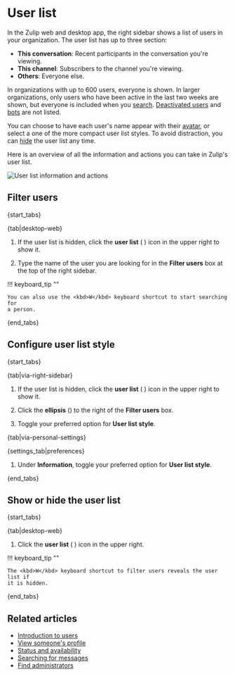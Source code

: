 # User list

In the Zulip web and desktop app, the right sidebar shows a list of users in
your organization. The user list has up to three section:

- **This conversation**: Recent participants in the conversation you're viewing.
- **This channel**: Subscribers to the channel you're viewing.
- **Others**: Everyone else.

In organizations with up to 600 users, everyone is shown. In larger
organizations, only users who have been active in the last two weeks are shown,
but everyone is included when you [search](#filter-users).
[Deactivated users](/help/deactivate-or-reactivate-a-user) and
[bots](/help/bots-overview) are not listed.

You can choose to have each user's name appear with their
[avatar](/help/change-your-profile-picture), or select a one of the more compact
user list styles. To avoid distraction, you can
[hide](#show-or-hide-the-user-list) the user list any time.

Here is an overview of all the information and actions you can take in Zulip's
user list.

![User list information and actions](/static/images/help/user-list-actions.png)

## Filter users

{start_tabs}

{tab|desktop-web}

1. If the user list is hidden, click the **user list** (<i class="zulip-icon
   zulip-icon-user-list"></i> ) icon in the upper right to show it.

1. Type the name of the user you are looking for in the **Filter users** box at
   the top of the right sidebar.

!!! keyboard_tip ""

    You can also use the <kbd>W</kbd> keyboard shortcut to start searching for
    a person.

{end_tabs}

## Configure user list style

{start_tabs}

{tab|via-right-sidebar}

1. If the user list is hidden, click the **user list** (<i class="zulip-icon
   zulip-icon-user-list"></i> ) icon in the upper right to show it.

1. Click the **ellipsis** (<i class="zulip-icon zulip-icon-more-vertical"></i>)
   to the right of the **Filter users** box.

1. Toggle your preferred option for **User list style**.

{tab|via-personal-settings}

{settings_tab|preferences}

1. Under **Information**, toggle your preferred option for **User list style**.

{end_tabs}

## Show or hide the user list

{start_tabs}

{tab|desktop-web}

1. Click the **user list** (<i class="zulip-icon zulip-icon-user-list"></i>
   ) icon in the upper right.

!!! keyboard_tip ""

    The <kbd>W</kbd> keyboard shortcut to filter users reveals the user list if
    it is hidden.

{end_tabs}

## Related articles

* [Introduction to users](/help/introduction-to-users)
* [View someone's profile](/help/view-someones-profile)
* [Status and availability](/help/status-and-availability)
* [Searching for messages](/help/search-for-messages)
* [Find administrators](/help/find-administrators)
